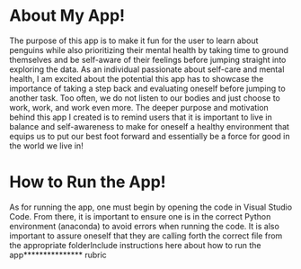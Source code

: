 # About My App!
The purpose of this app is to make it fun for the user to learn about penguins while also prioritizing their mental health by taking time to ground themselves and be self-aware of their feelings before jumping straight into exploring the data. As an individual passionate about self-care and mental health, I am excited about the potential this app has to showcase the importance of taking a step back and evaluating oneself before jumping to another task. Too often, we do not listen to our bodies and just choose to work, work, and work even more. The deeper purpose and motivation behind this app I created is to remind users that it is important to live in balance and self-awareness to make for oneself a healthy environment that equips us to put our best foot forward and essentially be a force for good in the world we live in! 
# How to Run the App!
As for running the app, one must begin by opening the code in Visual Studio Code. From there, it is important to ensure one is in the correct Python environment (anaconda) to avoid errors when running the code. It is also important to assure oneself that they are calling forth the correct file from the appropriate folderInclude instructions here about how to run the app*************** rubric

